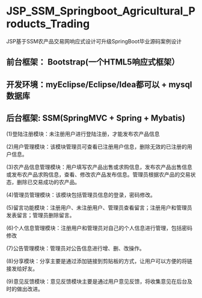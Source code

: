 # JSP_SSM_Springboot_Agricultural_Products_Trading
JSP基于SSM农产品交易网响应式设计可升级SpringBoot毕业源码案例设计
## 前台框架： Bootstrap(一个HTML5响应式框架）
## 开发环境：myEclipse/Eclipse/Idea都可以 + mysql数据库
## 后台框架: SSM(SpringMVC + Spring + Mybatis)
(1)登陆注册模块：未注册用户进行登陆注册，才能发布农产品信息

(2)用户管理模块：该模块管理员可查看已注册用户信息，删除无效的已注册的用户信息。

(3)农产品信息管理模块：用户填写农产品出售或求购信息，发布农产品出售信息或发布农产品求购信息，查看、修改农产品发布信息。管理员根据农产品的交易状态，删除已交易成功的农产品。

(4)管理员管理模块：该模块包括管理员信息的登录，密码修改。

(5)留言功能模块：注册用户、未注册用户、管理员查看留言；注册用户和管理员发表留言；管理员删除留言。

(6)个人信息管理模块：注册用户和管理员对自己的个人信息进行管理，包括密码修改

(7)公告管理模块：管理员对公告信息进行增、删、改操作。

(8)分享模块：分享主要是通过添加链接到剪贴板的方式，让用户可以方便的将链接发给好友。

(9)意见反馈模块：意见反馈模块主要是通过用户意见反馈，将收集意见在后台及时的做出改进。
